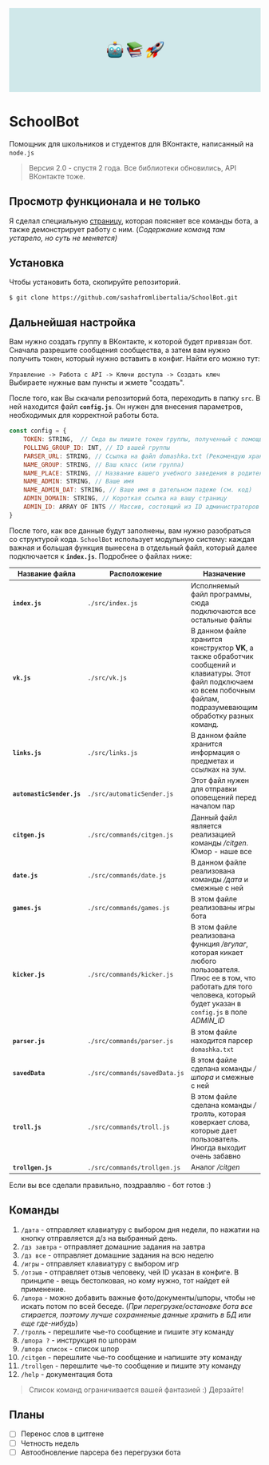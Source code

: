 ![alt text](/assets/Шапка.jpg)

# SchoolBot
Помощник для школьников и студентов для ВКонтакте, написанный на `node.js`
> Версия 2.0 - спустя 2 года. Все библиотеки обновились, API ВКонтакте тоже.

## Просмотр функционала и не только

Я сделал специальную [страницу](http://sashafromlibertalia.herokuapp.com/projects/schoolbot), которая поясняет все команды бота, а также демонстрирует работу с ним. (_Содержание команд там устарело, но суть не меняется)_

## Установка
Чтобы установить бота, скопируйте репозиторий.
```
$ git clone https://github.com/sashafromlibertalia/SchoolBot.git
```

## Дальнейшая настройка

Вам нужно создать группу в ВКонтакте, к которой будет привязан бот. Сначала разрешите сообщения сообщества, а затем вам нужно получить токен, который нужно вставить в конфиг.
Найти его можно тут: 

```Управление -> Работа с API -> Ключи доступа -> Создать ключ``` <br>
Выбираете нужные вам пункты и жмете "создать".

После того, как Вы скачали репозиторий бота, переходить в папку ```src```. В ней находится файл **```config.js```**. Он нужен для внесения параметров, необходимых для корректной работы бота.
```js
const config = {
    TOKEN: STRING,  // Сюда вы пишите токен группы, полученный с помощью LongPoll
    POLLING_GROUP_ID: INT, // ID вашей группы
    PARSER_URL: STRING, // Ссылка на файл domashka.txt (Рекомендую хранить его на GitHub в репозитории с ботом)
    NAME_GROUP: STRING, // Ваш класс (или группа)
    NAME_PLACE: STRING, // Название вашего учебного заведения в родительном падеже (см. код)
    NAME_ADMIN: STRING, // Ваше имя
    NAME_ADMIN_DAT: STRING, // Ваше имя в дательном падеже (см. код)
    ADMIN_DOMAIN: STRING, // Короткая ссылка на вашу страницу
    ADMIN_ID: ARRAY OF INTS // Массив, состоящий из ID администраторов беседы (на тот случай, если бот будет состоять в нескольких беседах)
}
```
После того, как все данные будут заполнены, вам нужно разобраться со структурой кода. 
```SchoolBot``` использует модульную систему: каждая важная и большая функция вынесена в отдельный файл, который далее подключается к **```index.js```**. Подробнее о файлах ниже: <br>

| Название файла | Расположение | Назначение|
|----------------|--------------|-----------|
|**```index.js```**|```./src/index.js```| Исполняемый файл программы, сюда подключаются все остальные файлы    |
|**```vk.js```**|```./src/vk.js```|В данном файле хранится конструктор __VK__, а также обработчик сообщений и клавиатуры. Этот файл подключаем ко всем побочным файлам, подразумевающим обработку разных команд.|
|**```links.js```**|```./src/links.js```| В данном файле хранится информация о предметах и ссылках на зум. 
|**```automasticSender.js```**|```./src/automaticSender.js```|Этот файл нужен для отправки оповещений перед началом пар|
|**```citgen.js```**|```./src/commands/citgen.js```| Данный файл является реализацией команды _/citgen_. Юмор - наше все
|**```date.js```**|```./src/commands/date.js```| В данном файле реализована команды _/дата_ и смежные с ней
|**```games.js```**|```./src/commands/games.js```|В этом файле реализованы игры бота|
|**```kicker.js```**|```./src/commands/kicker.js```|В этом файле реализована функция _/вгулаг_, которая кикает любого пользователя. Плюс ее в том, что работать для того человека, который будет указан в ```config.js``` в поле _ADMIN_ID_|
|**```parser.js```**|```./src/commands/parser.js```|В этом файле находится парсер ```domashka.txt```|
|**```savedData```**|```./src/commands/savedData.js```|В этом файле сделана команды _/шпора_ и смежные с ней|
|**```troll.js```**|```./src/commands/troll.js```|В этом файле сделана команды _/тролль_, которая коверкает слова, которые дает пользователь. Иногда выходит очень забавно|
|**```trollgen.js```**|```./src/commands/trollgen.js```|Аналог _/citgen_|

Если вы все сделали правильно, поздравляю - бот готов :)


## Команды
   1. ```/дата``` - отправляет клавиатуру с выбором дня недели, по нажатии на кнопку отправляется д/з на выбранный день.
   2. ```/дз завтра``` - отправляет домашние задания на завтра
   3. ```/дз все``` - отправляет домашние задания на всю неделю
   4. ```/игры``` - отправляет клавиатуру с выбором игр
   5. ```/отзыв``` - отправляет отзыв человеку, чей ID указан в конфиге. В принципе - вещь бестолковая, но кому нужно, тот найдет ей применение.
   6. ```/шпора``` - можно добавить важные фото/документы/шпоры, чтобы не искать потом по всей беседе. (_При перегрузке/остановке бота все стирается, поэтому лучше сохранненые данные хранить в БД или еще где-нибудь_)
   7. ```/тролль``` - перешлите чье-то сообщение и пишите эту команду
   8. ```/шпора ?``` - инструкция по шпорам
   9. ```/шпора список``` - список шпор
   10. ```/citgen``` - перешлите чье-то сообщение и напишите эту команду
   11. ```/trollgen``` - перешлите чье-то сообщение и пишите эту команду
   12. ```/help``` - документация бота

> Список команд ограничивается вашей фантазией :) Дерзайте!
>

## Планы
- [ ] Перенос слов в цитгене
- [ ] Четность недель
- [ ] Автообновление парсера без перегрузки бота